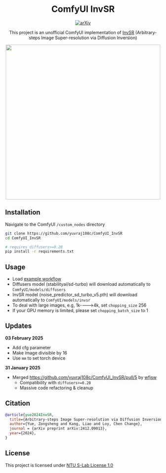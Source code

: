 

<div align="center">

# ComfyUI InvSR
[![arXiv](https://img.shields.io/badge/arXiv%20paper-2412.09013-b31b1b.svg)](https://arxiv.org/abs/2412.09013) 

This project is an unofficial ComfyUI implementation of [InvSR](https://github.com/zsyOAOA/InvSR) (Arbitrary-steps Image Super-resolution via Diffusion Inversion)

<img height="500" src="https://github.com/user-attachments/assets/6c057a3c-3355-4060-9161-a88ab6f6d986" />

</div>

## Installation
Navigate to the ComfyUI `/custom_nodes` directory
```bash
git clone https://github.com/yuvraj108c/ComfyUI_InvSR
cd ComfyUI_InvSR

# requires diffusers>=0.28
pip install -r requirements.txt
```

## Usage
- Load [example workflow](workflows/invsr.json) 
- Diffusers model (stabilityai/sd-turbo) will download automatically to `ComfyUI/models/diffusers`
- InvSR model (noise_predictor_sd_turbo_v5.pth) will download automatically to `ComfyUI/models/invsr`
- To deal with large images, e.g, 1k---->4k, set `chopping_size` 256
- If your GPU memory is limited, please set `chopping_batch_size` to 1

## Updates
**03 February 2025**
- Add cfg parameter
- Make image divisible by 16
- Use `mm` to set torch device
  
**31 January 2025**
- Merged https://github.com/yuvraj108c/ComfyUI_InvSR/pull/5 by [wfjsw](https://github.com/wfjsw)
  - Compatibility with `diffusers>=0.28`
  - Massive code refactoring & cleanup

## Citation
```bibtex
@article{yue2024InvSR,
  title={Arbitrary-steps Image Super-resolution via Diffusion Inversion},
  author={Yue, Zongsheng and Kang, Liao and Loy, Chen Change},
  journal = {arXiv preprint arXiv:2412.09013},
  year={2024},
}
```

## License
This project is licensed under [NTU S-Lab License 1.0](LICENSE)
